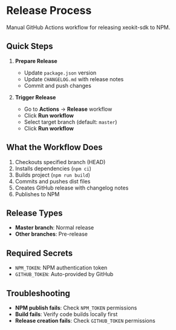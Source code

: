 # Release Process

Manual GitHub Actions workflow for releasing xeokit-sdk to NPM.

## Quick Steps

1. **Prepare Release**
   - Update `package.json` version 
   - Update `CHANGELOG.md` with release notes
   - Commit and push changes

2. **Trigger Release**
   - Go to **Actions** → **Release** workflow
   - Click **Run workflow**
   - Select target branch (default: `master`)
   - Click **Run workflow**

## What the Workflow Does

1. Checkouts specified branch (HEAD)
2. Installs dependencies (`npm ci`)
3. Builds project (`npm run build`)
4. Commits and pushes dist files
5. Creates GitHub release with changelog notes
6. Publishes to NPM

## Release Types

- **Master branch**: Normal release
- **Other branches**: Pre-release

## Required Secrets

- `NPM_TOKEN`: NPM authentication token
- `GITHUB_TOKEN`: Auto-provided by GitHub

## Troubleshooting

- **NPM publish fails**: Check `NPM_TOKEN` permissions
- **Build fails**: Verify code builds locally first
- **Release creation fails**: Check `GITHUB_TOKEN` permissions